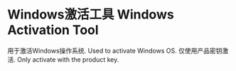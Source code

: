 # Windows激活工具 Windows Activation Tool
用于激活Windows操作系统.
Used to activate Windows OS.
仅使用产品密钥激活.
Only activate with the product key.
